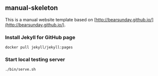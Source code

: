 ## manual-skeleton

This is a manual website template based on [http://bearsunday.github.io/](http://bearsunday.github.io/).

### Install Jekyll for GitHub page

```
docker pull jekyll/jekyll:pages
```

### Start local testing server

```
./bin/serve.sh
```
